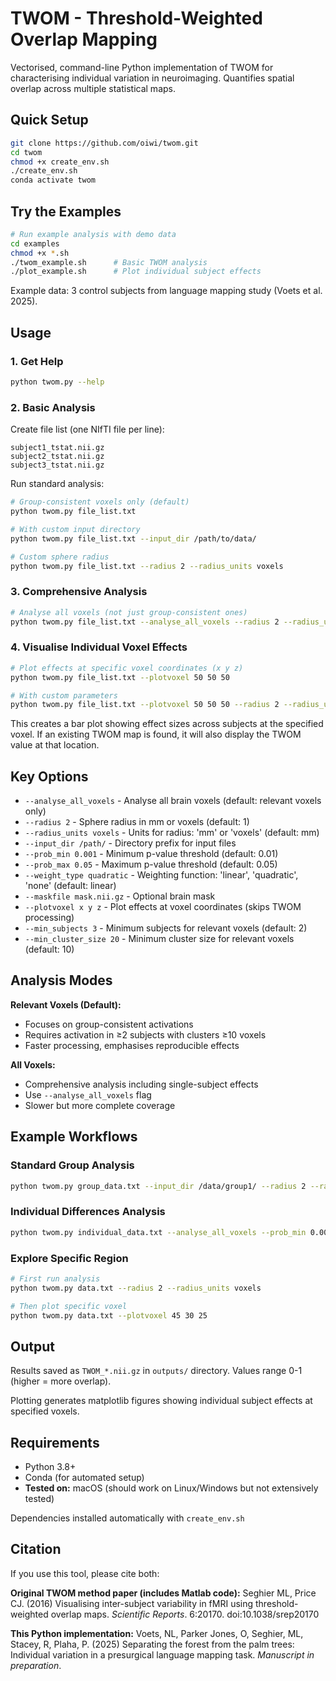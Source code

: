 # TWOM - Threshold-Weighted Overlap Mapping

Vectorised, command-line Python implementation of TWOM for characterising individual variation in neuroimaging. Quantifies spatial overlap across multiple statistical maps. 

## Quick Setup

```bash
git clone https://github.com/oiwi/twom.git
cd twom
chmod +x create_env.sh
./create_env.sh
conda activate twom
```

## Try the Examples

```bash
# Run example analysis with demo data
cd examples
chmod +x *.sh
./twom_example.sh      # Basic TWOM analysis
./plot_example.sh      # Plot individual subject effects
```

Example data: 3 control subjects from language mapping study (Voets et al. 2025).

## Usage

### 1. Get Help
```bash
python twom.py --help
```

### 2. Basic Analysis

Create file list (one NIfTI file per line):
```
subject1_tstat.nii.gz
subject2_tstat.nii.gz
subject3_tstat.nii.gz
```

Run standard analysis:
```bash
# Group-consistent voxels only (default)
python twom.py file_list.txt

# With custom input directory
python twom.py file_list.txt --input_dir /path/to/data/

# Custom sphere radius
python twom.py file_list.txt --radius 2 --radius_units voxels
```

### 3. Comprehensive Analysis
```bash
# Analyse all voxels (not just group-consistent ones)
python twom.py file_list.txt --analyse_all_voxels --radius 2 --radius_units voxels
```

### 4. Visualise Individual Voxel Effects
```bash
# Plot effects at specific voxel coordinates (x y z)
python twom.py file_list.txt --plotvoxel 50 50 50

# With custom parameters
python twom.py file_list.txt --plotvoxel 50 50 50 --radius 2 --radius_units voxels
```

This creates a bar plot showing effect sizes across subjects at the specified voxel. If an existing TWOM map is found, it will also display the TWOM value at that location.

## Key Options

- `--analyse_all_voxels` - Analyse all brain voxels (default: relevant voxels only)
- `--radius 2` - Sphere radius in mm or voxels (default: 1)
- `--radius_units voxels` - Units for radius: 'mm' or 'voxels' (default: mm)
- `--input_dir /path/` - Directory prefix for input files
- `--prob_min 0.001` - Minimum p-value threshold (default: 0.01)
- `--prob_max 0.05` - Maximum p-value threshold (default: 0.05)
- `--weight_type quadratic` - Weighting function: 'linear', 'quadratic', 'none' (default: linear)
- `--maskfile mask.nii.gz` - Optional brain mask
- `--plotvoxel x y z` - Plot effects at voxel coordinates (skips TWOM processing)
- `--min_subjects 3` - Minimum subjects for relevant voxels (default: 2)
- `--min_cluster_size 20` - Minimum cluster size for relevant voxels (default: 10)

## Analysis Modes

**Relevant Voxels (Default):**
- Focuses on group-consistent activations
- Requires activation in ≥2 subjects with clusters ≥10 voxels
- Faster processing, emphasises reproducible effects

**All Voxels:**
- Comprehensive analysis including single-subject effects
- Use `--analyse_all_voxels` flag
- Slower but more complete coverage

## Example Workflows

### Standard Group Analysis
```bash
python twom.py group_data.txt --input_dir /data/group1/ --radius 2 --radius_units voxels
```

### Individual Differences Analysis
```bash
python twom.py individual_data.txt --analyse_all_voxels --prob_min 0.001
```

### Explore Specific Region
```bash
# First run analysis
python twom.py data.txt --radius 2 --radius_units voxels

# Then plot specific voxel
python twom.py data.txt --plotvoxel 45 30 25
```

## Output

Results saved as `TWOM_*.nii.gz` in `outputs/` directory. Values range 0-1 (higher = more overlap).

Plotting generates matplotlib figures showing individual subject effects at specified voxels.

## Requirements

- Python 3.8+
- Conda (for automated setup)
- **Tested on:** macOS (should work on Linux/Windows but not extensively tested)

Dependencies installed automatically with `create_env.sh`

## Citation

If you use this tool, please cite both:

**Original TWOM method paper (includes Matlab code):**
Seghier ML, Price CJ. (2016) Visualising inter-subject variability in fMRI using threshold-weighted overlap maps. *Scientific Reports*. 6:20170. doi:10.1038/srep20170

**This Python implementation:**
Voets, NL, Parker Jones, O, Seghier, ML, Stacey, R, Plaha, P. (2025) Separating the forest from the palm trees: Individual variation in a presurgical language mapping task. *Manuscript in preparation*.
